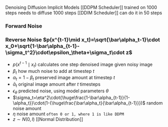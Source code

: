 Denoising Diffusion Implicit Models
[[DDPM Scheduler]] trained on 1000 steps needs to diffuse 1000 steps 
[[DDIM Scheduler]] can do it in 50 steps
### Forward Noise
### Reverse Noise $p(x^{t-1}\mid x_t)=\sqrt{\bar\alpha_t-1}\cdot x_0+\sqrt{1-\bar\alpha_{t-1}-\sigma_t^2}\cdot\epsilon_\theta+\sigma_t\cdot z$
- $p(x^{t-1}\mid x_t)$ calculates one step denoised image given noisy image
- $\beta_t$ how much noise to add at timestep $t$
- $\alpha_t=1-\beta_t$ preserved image amount at timestep $t$
- $\bar\alpha_t$ original image amount after $t$ timesteps
- $\epsilon_\theta$ predicted noise, using model parameters $\theta$
- $\sigma_t=\eta^2\cdot{\huge\frac{1-\bar\alpha_{t-1}}{1-\alpha_t}}\cdot(1-{\huge\frac{\bar\alpha_t}{\bar\alpha_{t-1}}})$ random noise amount
- $\eta$ noise amount `often 0 or 1, where 1 is like DDPM`
- $z\sim N(0,I)$ [[Normal Distribution]]